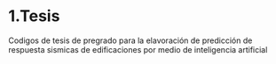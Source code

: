 # 1.Tesis
 Codigos de tesis de pregrado para la elavoración de predicción de respuesta sismicas de edificaciones por medio de inteligencia artificial
